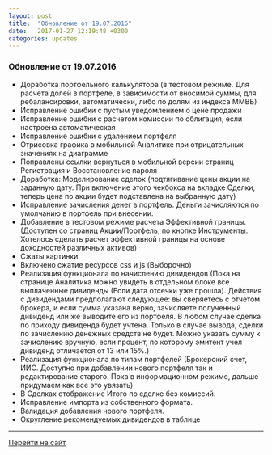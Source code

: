 ```yaml
---
layout: post
title:  "Обновление от 19.07.2016"
date:   2017-01-27 12:19:48 +0300
categories: updates
---
```

### Обновление от 19.07.2016

* Доработка портфельного калькулятора (в тестовом режиме. Для расчета долей в портфеле, в зависимости от вносимой суммы, для ребалансировки, автоматически, либо по долям из индекса ММВБ)
* Исправление ошибки с пустым уведомлением о цене продажи
* Исправление ошибки с расчетом комиссии по облигация, если настроена автоматическая
* Исправление ошибки с удалением портфеля
* Отрисовка графика в мобильной Аналитике при отрицательных значениях на диаграмме
* Поправлены ссылки вернуться в мобильной версии страниц Регистрация и Восстановление пароля
* Доработка: Моделирование сделок (подтягивание цены акции на заданную дату. При включение этого чекбокса на вкладке Сделки, теперь цена по акции будет подставлена на выбранную дату)
* Исправление зачисления денег в портфель. Деньги зачисляются по умолчанию в портфель при внесении.
* Добавление в тестовом режиме расчета Эффективной границы. (Доступен со страниц Акции/Портфель, по кнопке Инструменты. Хотелось сделать расчет эффективной границы на основе доходностей различных активов)
* Сжаты картинки.
* Включено сжатие ресурсов css и js (Выборочно)
* Реализация функционала по начислению дивидендов (Пока на странице Аналитика можно увидеть в отдельном блоке все выплаченные дивиденды (Если дата отсечки уже прошла). Действия с дивидендами предполагают следующее: вы сверяетесь с отчетом брокера, и если сумма указана верно, зачисляете полученный дивиденд или же выводите его из портфеля. В любом случае сделка по приходу дивиденда будет учтена. Только в случае вывода, сделки по зачислению денежных средств не будет. Можно указать сумму к зачислению вручную, если процент, по которому эмитент учел дивиденд отличается от 13 или 15%.)
* Реализация функционала по типам портфелей (Брокерский счет, ИИС. Доступно при добавлении нового портфеля так и редактирование старого. Пока в информационном режиме, дальше придумаем как все это увязать)
* В Сделках отображение Итого по сделке без комиссий.
* Исправление импорта из собственного формата.
* Валидация добавления нового портфеля.
* Округление рекомендуемых дивидендов в таблице

---
[Перейти на сайт]

[Перейти на сайт]: https://intelinvest.ru/